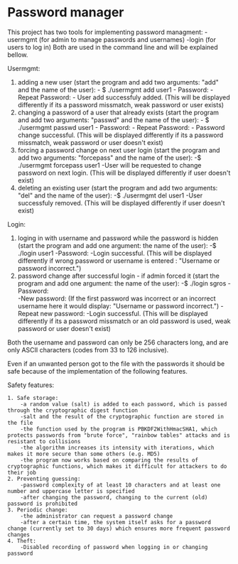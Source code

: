 # Password manager

This project has two tools for implementing password managment:
  -usermgmt (for admin to manage passwords and usernames)
  -login (for users to log in)
Both are used in the command line and will be explained bellow.

Usermgmt:
  1. adding a new user (start the program and add two arguments: "add" and the name of the user):
    - $ ./usermgmt add user1 
    - Password: 
    - Repeat Password: 
    - User add successfuly added. (This will be displayed differently if its a password missmatch, weak password or user exists)
  2. changing a password of a user that already exists (start the program and add two arguments: "passwd" and the name of the user):
    - $ ./usermgmt passwd user1 
    - Password: 
    - Repeat Password: 
    - Password change successful. (This will be displayed differently if its a password missmatch, weak password or user doesn't exist)
  3. forcing a password change on next user login (start the program and add two arguments: "forcepass" and the name of the user):
    -$ ./usermgmt forcepass user1
    -User will be requested to change password on next login. (This will be displayed differently if user doesn't exist)
  4. deleting an existing user (start the program and add two arguments: "del" and the name of the user):
    -$ ./usermgmt del user1
    -User successfuly removed. (This will be displayed differently if user doesn't exist)
    
Login:
  1. loging in with username and password while the password is hidden (start the program and add one argument: the name of the user):
    -$ ./login user1
    -Password:
    -Login successful. (This will be displayed differently if wrong password or username is entered : "Username or password incorrect.")
  2. password change after successful login - if admin forced it (start the program and add one argument: the name of the user):
    -$ ./login sgros
    -Password:          
    -New password:      (If the first password was incorrect or an incorrect username here it would display: "Username or password incorrect.")
    -Repeat new password:
    -Login successful. (This will be displayed differently if its a password missmatch or an old password is used, weak password or user doesn't exist)
    
Both the username and password can only be 256 characters long, and are only ASCII characters (codes from 33 to 126 inclusive).

Even if an unwanted person got to the file with the passwords it should be safe because of the implementation of the following features.
    
Safety features:

	1. Safe storage:
		-a random value (salt) is added to each password, which is passed through the cryptographic digest function
		-salt and the result of the cryptographic function are stored in the file
		-the function used by the program is PBKDF2WithHmacSHA1, which protects passwords from "brute force", "rainbow tables" attacks and is resistant to collisions
		-the algorithm increases its intensity with iterations, which makes it more secure than some others (e.g. MD5)
		-the program now works based on comparing the results of cryptographic functions, which makes it difficult for attackers to do their job
	2. Preventing guessing:
		-password complexity of at least 10 characters and at least one number and uppercase letter is specified
		-after changing the password, changing to the current (old) password is prohibited
	3. Periodic change:
		-the administrator can request a password change
		-after a certain time, the system itself asks for a password change (currently set to 30 days) which ensures more frequent password changes
	4. Theft:
		-Disabled recording of password when logging in or changing password
    
    
    
    
